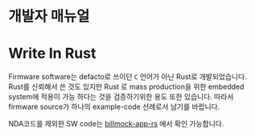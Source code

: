 <!--
SPDX-FileCopyrightText: © 2023 Jinwoo Park (pmnxis@gmail.com)

SPDX-License-Identifier: MIT OR Apache-2.0
-->

# 개발자 매뉴얼

# Write In Rust
Firmware software는 defacto로 쓰이던 `C` 언어가 아닌 Rust로 개발되었습니다. Rust를 신뢰해서 쓴 것도 있지만 Rust 로 mass production을 위한 embedded system에 적용이 가능 하다는 것을 검증하기위한 용도 또한 있습니다. 따라서 firmware source가 하나의 example-code 선례로서 남기를 바랍니다.

NDA코드를 제외한 SW code는 [billmock-app-rs](https://github.com/pmnxis/billmock-app-rs) 에서 확인 가능합니다.
